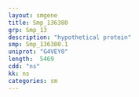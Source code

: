 ```yaml
---
layout: smgene
title: Smp_136380
grp: Smp_13
description: "hypothetical protein"
smp: Smp_136380.1
uniprot: "G4VEY0"
length:  5469
cdd: "ns"
kk: ns
categories: sm
---
```

